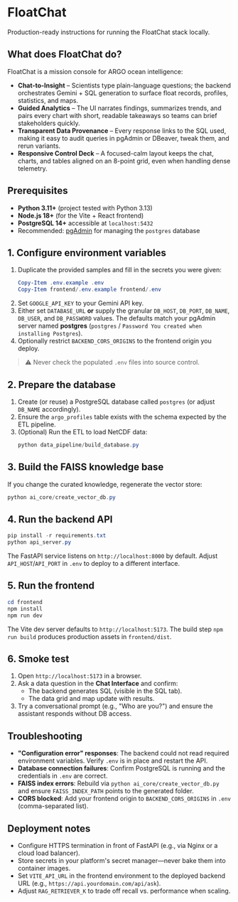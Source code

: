 # FloatChat

Production-ready instructions for running the FloatChat stack locally.

## What does FloatChat do?

FloatChat is a mission console for ARGO ocean intelligence:

- **Chat-to-Insight** – Scientists type plain-language questions; the backend orchestrates Gemini + SQL generation to surface float records, profiles, statistics, and maps.
- **Guided Analytics** – The UI narrates findings, summarizes trends, and pairs every chart with short, readable takeaways so teams can brief stakeholders quickly.
- **Transparent Data Provenance** – Every response links to the SQL used, making it easy to audit queries in pgAdmin or DBeaver, tweak them, and rerun variants.
- **Responsive Control Deck** – A focused-calm layout keeps the chat, charts, and tables aligned on an 8-point grid, even when handling dense telemetry.

## Prerequisites

- **Python 3.11+** (project tested with Python 3.13)
- **Node.js 18+** (for the Vite + React frontend)
- **PostgreSQL 14+** accessible at `localhost:5432`
- Recommended: [pgAdmin](https://www.pgadmin.org/) for managing the `postgres` database

## 1. Configure environment variables

1. Duplicate the provided samples and fill in the secrets you were given:
   ```powershell
   Copy-Item .env.example .env
   Copy-Item frontend/.env.example frontend/.env
   ```
2. Set `GOOGLE_API_KEY` to your Gemini API key.
3. Either set `DATABASE_URL` **or** supply the granular `DB_HOST`, `DB_PORT`, `DB_NAME`, `DB_USER`, and `DB_PASSWORD` values. The defaults match your pgAdmin server named **postgres** (`postgres` / `Password You created when installing Postgres`).
4. Optionally restrict `BACKEND_CORS_ORIGINS` to the frontend origin you deploy.

> ⚠️ Never check the populated `.env` files into source control.

## 2. Prepare the database

1. Create (or reuse) a PostgreSQL database called `postgres` (or adjust `DB_NAME` accordingly).
2. Ensure the `argo_profiles` table exists with the schema expected by the ETL pipeline.
3. (Optional) Run the ETL to load NetCDF data:
   ```powershell
   python data_pipeline/build_database.py
   ```

## 3. Build the FAISS knowledge base

If you change the curated knowledge, regenerate the vector store:
```powershell
python ai_core/create_vector_db.py
```

## 4. Run the backend API

```powershell
pip install -r requirements.txt
python api_server.py
```

The FastAPI service listens on `http://localhost:8000` by default. Adjust `API_HOST`/`API_PORT` in `.env` to deploy to a different interface.

## 5. Run the frontend

```powershell
cd frontend
npm install
npm run dev
```

The Vite dev server defaults to `http://localhost:5173`. The build step `npm run build` produces production assets in `frontend/dist`.

## 6. Smoke test

1. Open `http://localhost:5173` in a browser.
2. Ask a data question in the **Chat Interface** and confirm:
   - The backend generates SQL (visible in the SQL tab).
   - The data grid and map update with results.
3. Try a conversational prompt (e.g., "Who are you?") and ensure the assistant responds without DB access.

## Troubleshooting

- **"Configuration error" responses**: The backend could not read required environment variables. Verify `.env` is in place and restart the API.
- **Database connection failures**: Confirm PostgreSQL is running and the credentials in `.env` are correct.
- **FAISS index errors**: Rebuild via `python ai_core/create_vector_db.py` and ensure `FAISS_INDEX_PATH` points to the generated folder.
- **CORS blocked**: Add your frontend origin to `BACKEND_CORS_ORIGINS` in `.env` (comma-separated list).

## Deployment notes

- Configure HTTPS termination in front of FastAPI (e.g., via Nginx or a cloud load balancer).
- Store secrets in your platform's secret manager—never bake them into container images.
- Set `VITE_API_URL` in the frontend environment to the deployed backend URL (e.g., `https://api.yourdomain.com/api/ask`).
- Adjust `RAG_RETRIEVER_K` to trade off recall vs. performance when scaling.
